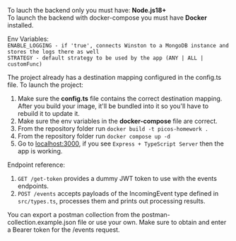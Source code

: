 To lauch the backend only you must have:
**Node.js18+**\
To launch the backend with docker-compose you must have **Docker** installed.

Env Variables:\
`ENABLE_LOGGING - if 'true', connects Winston to a MongoDB instance and stores the logs there as well`\
`STRATEGY - default strategy to be used by the app (ANY | ALL | customFunc)`


The project already has a destination mapping configured in the config.ts file.
To launch the project:
1. Make sure the **config.ts** file contains the correct destination mapping. After you build your image, it'll be bundled into it so you'll have to rebuild it to update it.
2. Make sure the env variables in the **docker-compose** file are correct.
3. From the repository folder run `docker build -t picos-homework .`
4. From the repository folder run `docker compose up -d`
5. Go to [localhost:3000](http://localhost:3000), if you see `Express + TypeScript Server` then the app is working.

Endpoint reference:
1. `GET /get-token` provides a dummy JWT token to use with the events endpoints.
2. `POST /events` accepts payloads of the IncomingEvent type defined in `src/types.ts`, processes them and prints out processing results.

You can export a postman collection from the postman-collection.example.json file or use your own. Make sure to obtain and enter a Bearer token for  the /events request.
